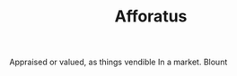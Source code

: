 ---
title: Afforatus
letter: A
permalink: "/definitions/bld-afforatus.html"
body: Appraised or valued, as things vendible In a market. Blount
published_at: '2018-07-07'
source: Black's Law Dictionary 2nd Ed (1910)
layout: post
---